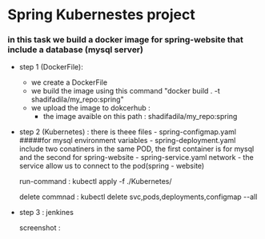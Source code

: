 # Spring Kubernestes project
### in this task we build a docker image for spring-website that include a database (mysql server)
- step 1 (DockerFile): 
    - we create a DockerFile 
    - we build the image using this command "docker build . -t shadifadila/my_repo:spring"
    - we upload the image to dokcerhub : 
        - the image avaible on this path : 
            shadifadila/my_repo:spring
- step 2 (Kubernetes) : 
    there is theee files 
        - spring-configmap.yaml 
            #####for mysql environment variables
        - spring-deployment.yaml
            include two conatiners in the same POD, the first container is for mysql and the second for spring-website
        - spring-service.yaml 
            network - the service allow us to connect to the pod(spring - website)
        
    run-command : 
        kubectl apply -f ./Kubernetes/
    
    delete commnad : 
        kubectl delete svc,pods,deployments,configmap --all 
- step 3 : jenkines 

    screenshot : 



    
